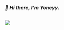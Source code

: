 ### _👋 Hi there, I'm Yoneyy._
<div>
  <br />
  <img src="https://github-readme-stats.vercel.app/api?username=yoneyy&show_icons=true&theme=tokyonight" />
<div>
<!-- ![yoneyy GitHub stats](https://github-readme-stats.vercel.app/api?username=yoneyy&show_icons=true&theme=tokyonight) -->

<!--
**yoneyy/yoneyy** is a ✨ _special_ ✨ repository because its `README.md` (this file) appears on your GitHub profile.

Here are some ideas to get you started:

- 🔭 I’m currently working on ...
- 🌱 I’m currently learning ...
- 👯 I’m looking to collaborate on ...
- 🤔 I’m looking for help with ...
- 💬 Ask me about ...
- 📫 How to reach me: ...
- 😄 Pronouns: ...
- ⚡ Fun fact: ...
![imguuuu](https://yoneyy.gonghuolianmeng.com/2022-11-11-mona-whisper.gif)

<img src="https://yoneyy.gonghuolianmeng.com/2022-11-11-mona-whisper.gif" width="50px" />
<img src="https://yoneyy.gonghuolianmeng.com/2022-11-11-mona-whisper.gif" width="50px" />
<img src="https://yoneyy.gonghuolianmeng.com/2022-11-11-mona-whisper.gif" width="50px" />
<img src="https://yoneyy.gonghuolianmeng.com/2022-11-11-mona-whisper.gif" width="50px" />
<img src="https://yoneyy.gonghuolianmeng.com/2022-11-11-mona-whisper.gif" width="50px" />
<img src="https://yoneyy.gonghuolianmeng.com/2022-11-11-mona-whisper.gif" width="50px" />
<img src="https://yoneyy.gonghuolianmeng.com/2022-11-11-mona-whisper.gif" width="50px" />
<img src="https://yoneyy.gonghuolianmeng.com/2022-11-11-mona-whisper.gif" width="50px" />
-->
